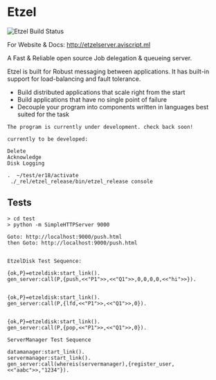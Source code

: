 # Etzel

![Etzel Build Status](https://travis-ci.org/evnix/etzel.svg?branch=master)

For Website & Docs: http://etzelserver.aviscript.ml

A Fast & Reliable open source Job delegation & queueing server.

Etzel is built for Robust messaging between applications. It has built-in support for load-balancing and fault tolerance.

- Build distributed applications that scale right from the start
- Build applications that have no single point of failure
- Decouple your program into components written in languages best suited for the task

````
The program is currently under development. check back soon!

currently to be developed:

Delete
Acknowledge
Disk Logging

.  ~/test/er18/activate
 ./_rel/etzel_release/bin/etzel_release console

````

## Tests

````
> cd test
> python -m SimpleHTTPServer 9000

Goto: http://localhost:9000/push.html 
then Goto: http://localhost:9000/push.html

````


````

EtzelDisk Test Sequence:

{ok,P}=etzeldisk:start_link().
gen_server:call(P,{push,<<"P1">>,<<"Q1">>,0,0,0,0,<<"hi">>}).


{ok,P}=etzeldisk:start_link().
gen_server:call(P,{lfd,<<"P1">>,<<"Q1">>,0}).


{ok,P}=etzeldisk:start_link().
gen_server:call(P,{pop,<<"P1">>,<<"Q1">>,0}).

````

````
ServerManager Test Sequence

datamanager:start_link().
servermanager:start_link().
gen_server:call(whereis(servermanager),{register_user,<<"aabc">>,"1234"}).

````
